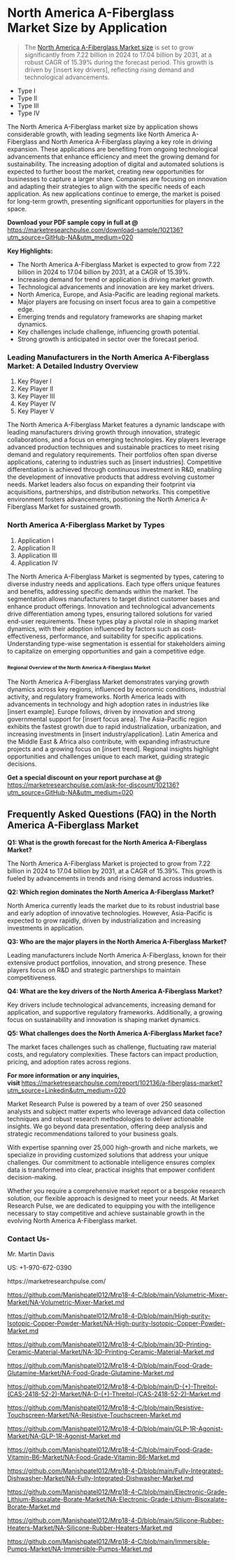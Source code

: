 <h1>North America A-Fiberglass Market&nbsp;Size by Application</h1><blockquote><p>The <a href="https://marketresearchpulse.com/download-sample/102136?utm_source=GitHub-NA&amp;utm_medium=020">North America A-Fiberglass Market size</a> is set to grow significantly from 7.22 billion in 2024 to 17.04 billion by 2031, at a robust CAGR of 15.39% during the forecast period. This growth is driven by [insert key drivers], reflecting rising demand and technological advancements.</p></blockquote><ul><li>Type I <li> Type II <li> Type III <li> Type IV</li></ul><p>The North America A-Fiberglass market size by application shows considerable growth, with leading segments like North America A-Fiberglass and North America A-Fiberglass playing a key role in driving expansion. These applications are benefiting from ongoing technological advancements that enhance efficiency and meet the growing demand for sustainability. The increasing adoption of digital and automated solutions is expected to further boost the market, creating new opportunities for businesses to capture a larger share. Companies are focusing on innovation and adapting their strategies to align with the specific needs of each application. As new applications continue to emerge, the market is poised for long-term growth, presenting significant opportunities for players in the space.</p><p><strong>Download your PDF sample copy in full at @ </strong><a href="https://marketresearchpulse.com/download-sample/102136?utm_source=GitHub-NA&amp;utm_medium=020">https://marketresearchpulse.com/download-sample/102136?utm_source=GitHub-NA&amp;utm_medium=020</a></p><p><strong>Key Highlights: </strong></p><ul><li>The North America A-Fiberglass Market is expected to grow from 7.22 billion in 2024 to 17.04 billion by 2031, at a CAGR of 15.39%.</li><li>Increasing demand for trend or application is driving market growth.</li><li>Technological advancements and innovation are key market drivers.</li><li>North America, Europe, and Asia-Pacific are leading regional markets.</li><li>Major players are focusing on insert focus area to gain a competitive edge.</li><li>Emerging trends and regulatory frameworks are shaping market dynamics.</li><li>Key challenges include challenge, influencing growth potential.</li><li>Strong growth is anticipated in sector over the forecast period.</li></ul><h3>Leading Manufacturers in the North America A-Fiberglass Market: A Detailed Industry Overview</h3><ol><li>Key Player I</li><li>Key Player II</li><li>Key Player III</li><li>Key Player IV</li><li>Key Player V</li></ol><div class="flex max-w-full flex-col flex-grow"><div class="min-h-8 text-message flex w-full flex-col items-end gap-2 whitespace-normal break-words [.text-message+&amp;]:mt-5" dir="auto" data-message-author-role="assistant" data-message-id="fd8432e4-4910-450d-b182-61b7bfb0a01f" data-message-model-slug="gpt-4o"><div class="flex w-full flex-col gap-1 empty:hidden first:pt-[3px]"><div class="markdown prose w-full break-words dark:prose-invert light"><p>The North America A-Fiberglass Market features a dynamic landscape with leading manufacturers driving growth through innovation, strategic collaborations, and a focus on emerging technologies. Key players leverage advanced production techniques and sustainable practices to meet rising demand and regulatory requirements. Their portfolios often span diverse applications, catering to industries such as [insert industries]. Competitive differentiation is achieved through continuous investment in R&amp;D, enabling the development of innovative products that address evolving customer needs. Market leaders also focus on expanding their footprint via acquisitions, partnerships, and distribution networks. This competitive environment fosters advancements, positioning the North America A-Fiberglass Market for sustained growth.</p></div></div></div></div><h3>North America A-Fiberglass Market by Types</h3><ol><li>Application I <li> Application II <li> Application III <li> Application IV</li></ol><div class="flex max-w-full flex-col flex-grow"><div class="min-h-8 text-message flex w-full flex-col items-end gap-2 whitespace-normal break-words [.text-message+&amp;]:mt-5" dir="auto" data-message-author-role="assistant" data-message-id="084470be-0bb7-4664-bddf-5156b4f41249" data-message-model-slug="gpt-4o-mini"><div class="flex w-full flex-col gap-1 empty:hidden first:pt-[3px]"><div class="markdown prose w-full break-words dark:prose-invert light"><p>The North America A-Fiberglass Market is segmented by types, catering to diverse industry needs and applications. Each type offers unique features and benefits, addressing specific demands within the market. The segmentation allows manufacturers to target distinct customer bases and enhance product offerings. Innovation and technological advancements drive differentiation among types, ensuring tailored solutions for varied end-user requirements. These types play a pivotal role in shaping market dynamics, with their adoption influenced by factors such as cost-effectiveness, performance, and suitability for specific applications. Understanding type-wise segmentation is essential for stakeholders aiming to capitalize on emerging opportunities and gain a competitive edge.</p></div></div></div></div><h3><span style="font-size: 11px;">Regional Overview of the North America A-Fiberglass Market</span></h3><div class="flex max-w-full flex-col flex-grow"><div class="min-h-8 text-message flex w-full flex-col items-end gap-2 whitespace-normal break-words [.text-message+&amp;]:mt-5" dir="auto" data-message-author-role="assistant" data-message-id="e9038762-ce64-4e30-91c9-9bd413514231" data-message-model-slug="gpt-4o-mini"><div class="flex w-full flex-col gap-1 empty:hidden first:pt-[3px]"><div class="markdown prose w-full break-words dark:prose-invert light"><p>The North America A-Fiberglass Market demonstrates varying growth dynamics across key regions, influenced by economic conditions, industrial activity, and regulatory frameworks. North America leads with advancements in technology and high adoption rates in industries like [insert example]. Europe follows, driven by innovation and strong governmental support for [insert focus area]. The Asia-Pacific region exhibits the fastest growth due to rapid industrialization, urbanization, and increasing investments in [insert industry/application]. Latin America and the Middle East &amp; Africa also contribute, with expanding infrastructure projects and a growing focus on [insert trend]. Regional insights highlight opportunities and challenges unique to each market, guiding strategic decisions.</p></div></div></div></div><p><strong>Get a special discount on your report purchase at @ </strong><a href="https://marketresearchpulse.com/ask-for-discount/102136?utm_source=GitHub-NA&amp;utm_medium=020">https://marketresearchpulse.com/ask-for-discount/102136?utm_source=GitHub-NA&amp;utm_medium=020</a></p><h2>Frequently Asked Questions (FAQ) in the North America A-Fiberglass Market</h2><p><strong>Q1: What is the growth forecast for the North America A-Fiberglass Market?</strong></p><p>The North America A-Fiberglass Market is projected to grow from 7.22 billion in 2024 to 17.04 billion by 2031, at a CAGR of 15.39%. This growth is fueled by advancements in trends and rising demand across industries.</p><p><strong>Q2: Which region dominates the North America A-Fiberglass Market?</strong></p><p>North America currently leads the market due to its robust industrial base and early adoption of innovative technologies. However, Asia-Pacific is expected to grow rapidly, driven by industrialization and increasing investments in application.</p><p><strong>Q3: Who are the major players in the North America A-Fiberglass Market?</strong></p><p>Leading manufacturers include North America A-Fiberglass, known for their extensive product portfolios, innovation, and strong presence. These players focus on R&amp;D and strategic partnerships to maintain competitiveness.</p><p><strong>Q4: What are the key drivers of the North America A-Fiberglass Market?</strong></p><p>Key drivers include technological advancements, increasing demand for application, and supportive regulatory frameworks. Additionally, a growing focus on sustainability and innovation is shaping market dynamics.</p><p><strong>Q5: What challenges does the North America A-Fiberglass Market face?</strong></p><p>The market faces challenges such as challenge, fluctuating raw material costs, and regulatory complexities. These factors can impact production, pricing, and adoption rates across regions.</p><p><strong>For more information or any inquiries, visit&nbsp;</strong><a href="https://marketresearchpulse.com/report/102136/a-fiberglass-market?utm_source=Linkedin&utm_medium=020">https://marketresearchpulse.com/report/102136/a-fiberglass-market?utm_source=Linkedin&utm_medium=020</a></p><p>Market Research Pulse is powered by a team of over 250 seasoned analysts and subject matter experts who leverage advanced data collection techniques and robust research methodologies to deliver actionable insights. We go beyond data presentation, offering deep analysis and strategic recommendations tailored to your business goals.</p><p>With expertise spanning over 25,000 high-growth and niche markets, we specialize in providing customized solutions that address your unique challenges. Our commitment to actionable intelligence ensures complex data is transformed into clear, practical insights that empower confident decision-making.</p><p>Whether you require a comprehensive market report or a bespoke research solution, our flexible approach is designed to meet your needs. At Market Research Pulse, we are dedicated to equipping you with the intelligence necessary to stay competitive and achieve sustainable growth in the evolving North America A-Fiberglass market.</p><h3><strong>Contact Us-</strong></h3><p>Mr. Martin Davis</p><p>US: +1-970-672-0390</p><p>https://marketresearchpulse.com/</p><p><a href="https://github.com/Manishpatel012/Mrp18-4-C/blob/main/Volumetric-Mixer-Market/NA-Volumetric-Mixer-Market.md">https://github.com/Manishpatel012/Mrp18-4-C/blob/main/Volumetric-Mixer-Market/NA-Volumetric-Mixer-Market.md</a></p><p><a href="https://github.com/Manishpatel012/Mrp18-4-D/blob/main/High-purity-Isotopic-Copper-Powder-Market/NA-High-purity-Isotopic-Copper-Powder-Market.md">https://github.com/Manishpatel012/Mrp18-4-D/blob/main/High-purity-Isotopic-Copper-Powder-Market/NA-High-purity-Isotopic-Copper-Powder-Market.md</a></p><p><a href="https://github.com/Manishpatel012/Mrp18-4-C/blob/main/3D-Printing-Ceramic-Material-Market/NA-3D-Printing-Ceramic-Material-Market.md">https://github.com/Manishpatel012/Mrp18-4-C/blob/main/3D-Printing-Ceramic-Material-Market/NA-3D-Printing-Ceramic-Material-Market.md</a></p><p><a href="https://github.com/Manishpatel012/Mrp18-4-D/blob/main/Food-Grade-Glutamine-Market/NA-Food-Grade-Glutamine-Market.md">https://github.com/Manishpatel012/Mrp18-4-D/blob/main/Food-Grade-Glutamine-Market/NA-Food-Grade-Glutamine-Market.md</a></p><p><a href="https://github.com/Manishpatel012/Mrp18-4-D/blob/main/D-(+)-Threitol-(CAS-2418-52-2)-Market/NA-D-(+)-Threitol-(CAS-2418-52-2)-Market.md">https://github.com/Manishpatel012/Mrp18-4-D/blob/main/D-(+)-Threitol-(CAS-2418-52-2)-Market/NA-D-(+)-Threitol-(CAS-2418-52-2)-Market.md</a></p><p><a href="https://github.com/Manishpatel012/Mrp18-4-C/blob/main/Resistive-Touchscreen-Market/NA-Resistive-Touchscreen-Market.md">https://github.com/Manishpatel012/Mrp18-4-C/blob/main/Resistive-Touchscreen-Market/NA-Resistive-Touchscreen-Market.md</a></p><p><a href="https://github.com/Manishpatel012/Mrp18-4-D/blob/main/GLP-1R-Agonist-Market/NA-GLP-1R-Agonist-Market.md">https://github.com/Manishpatel012/Mrp18-4-D/blob/main/GLP-1R-Agonist-Market/NA-GLP-1R-Agonist-Market.md</a></p><p><a href="https://github.com/Manishpatel012/Mrp18-4-C/blob/main/Food-Grade-Vitamin-B6-Market/NA-Food-Grade-Vitamin-B6-Market.md">https://github.com/Manishpatel012/Mrp18-4-C/blob/main/Food-Grade-Vitamin-B6-Market/NA-Food-Grade-Vitamin-B6-Market.md</a></p><p><a href="https://github.com/Manishpatel012/Mrp18-4-D/blob/main/Fully-Integrated-Dishwasher-Market/NA-Fully-Integrated-Dishwasher-Market.md">https://github.com/Manishpatel012/Mrp18-4-D/blob/main/Fully-Integrated-Dishwasher-Market/NA-Fully-Integrated-Dishwasher-Market.md</a></p><p><a href="https://github.com/Manishpatel012/Mrp18-4-C/blob/main/Electronic-Grade-Lithium-Bisoxalate-Borate-Market/NA-Electronic-Grade-Lithium-Bisoxalate-Borate-Market.md">https://github.com/Manishpatel012/Mrp18-4-C/blob/main/Electronic-Grade-Lithium-Bisoxalate-Borate-Market/NA-Electronic-Grade-Lithium-Bisoxalate-Borate-Market.md</a></p><p><a href="https://github.com/Manishpatel012/Mrp18-4-D/blob/main/Silicone-Rubber-Heaters-Market/NA-Silicone-Rubber-Heaters-Market.md">https://github.com/Manishpatel012/Mrp18-4-D/blob/main/Silicone-Rubber-Heaters-Market/NA-Silicone-Rubber-Heaters-Market.md</a></p><p><a href="https://github.com/Manishpatel012/Mrp18-4-C/blob/main/Immersible-Pumps-Market/NA-Immersible-Pumps-Market.md">https://github.com/Manishpatel012/Mrp18-4-C/blob/main/Immersible-Pumps-Market/NA-Immersible-Pumps-Market.md</a></p>
